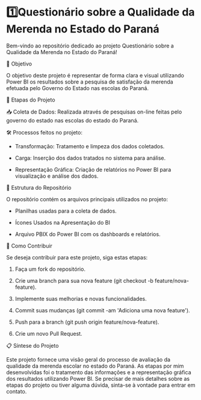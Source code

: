 # 1️⃣Questionário sobre a Qualidade da Merenda no Estado do Paraná

Bem-vindo ao repositório dedicado ao projeto Questionário sobre a Qualidade da Merenda no Estado do Paraná! 

🎯 Objetivo 

O objetivo deste projeto é representar de forma clara e visual utilizando Power BI os resultados sobre a pesquisa de satisfação da merenda efetuada pelo Governo do Estado nas escolas do Paraná.  

🔄 Etapas do Projeto

📥 Coleta de Dados: Realizada através de pesquisas on-line feitas pelo governo do estado nas escolas do estado do Paraná.

🛠️ Processos feitos no projeto:

- Transformação: Tratamento e limpeza dos dados coletados.

- Carga: Inserção dos dados tratados no sistema para análise.

- Representação Gráfica: Criação de relatórios no Power BI para visualização e análise dos dados.

📂 Estrutura do Repositório

O repositório contém os arquivos principais utilizados no projeto:

- Planilhas usadas para a coleta de dados.

- Ícones Usados na Apresentação do BI

- Arquivo PBIX do Power BI com os dashboards e relatórios.

🤝 Como Contribuir 

Se deseja contribuir para este projeto, siga estas etapas:

1. Faça um fork do repositório.

2. Crie uma branch para sua nova feature (git checkout -b feature/nova-feature).

3. Implemente suas melhorias e novas funcionalidades.

4. Commit suas mudanças (git commit -am 'Adiciona uma nova feature').

5. Push para a branch (git push origin feature/nova-feature).

6. Crie um novo Pull Request.

📋 Síntese do Projeto

Este projeto fornece uma visão geral do processo de avaliação da qualidade da merenda escolar no estado do Paraná. As etapas por mim desenvolvidas foi o tratamento das informações e a representação gráfica dos resultados utilizando Power BI. Se precisar de mais detalhes sobre as etapas do projeto ou tiver alguma dúvida, sinta-se à vontade para entrar em contato.
